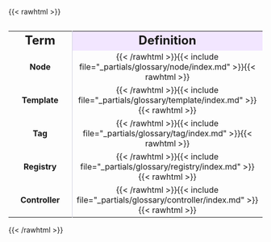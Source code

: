 ---
---

{{< rawhtml >}}
<div style="display:flex;">
<table>
<tbody style="text-align:center">
  <tr style="font-size: 1.5rem;">
    <td style="border-right: 1px solid #d1d1e0"><b>Term</b></td>
    <td style="background-color: #f2e6ff;"><b>Definition</b></td>
  </tr>
  <tr id="node">
    <td style="font-weight: bold; border-right: 1px solid #d1d1e0"">Node</td>
    <td style="width: 75%">
      {{< /rawhtml >}}{{< include file="_partials/glossary/node/index.md" >}}{{< rawhtml >}}
    </td>
  </tr>
  <tr id="template">
    <td style="font-weight: bold; border-right: 1px solid #d1d1e0"">Template</td>
    <td style="width: 75%">
      {{< /rawhtml >}}{{< include file="_partials/glossary/template/index.md" >}}{{< rawhtml >}}
    </td>
  </tr>
  <tr id="tag">
    <td style="font-weight: bold; border-right: 1px solid #d1d1e0"">Tag</td>
    <td style="width: 75%">
      {{< /rawhtml >}}{{< include file="_partials/glossary/tag/index.md" >}}{{< rawhtml >}}
    </td>
  </tr>
  <tr id="registry">
    <td style="font-weight: bold; border-right: 1px solid #d1d1e0"">Registry</td>
    <td style="width: 75%">
      {{< /rawhtml >}}{{< include file="_partials/glossary/registry/index.md" >}}{{< rawhtml >}}
    </td>
  </tr>
  <tr id="controller">
    <td style="font-weight: bold; border-right: 1px solid #d1d1e0"">Controller</td>
    <td style="width: 75%">
      {{< /rawhtml >}}{{< include file="_partials/glossary/controller/index.md" >}}{{< rawhtml >}}
    </td>
  </tr>
</tbody>
</table>
</div>
{{< /rawhtml >}}
